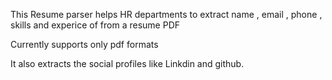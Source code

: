 This Resume parser helps HR departments to extract name , email , phone , skills and experice of from a resume PDF

Currently supports only pdf formats

It also extracts the social profiles like Linkdin and github.

